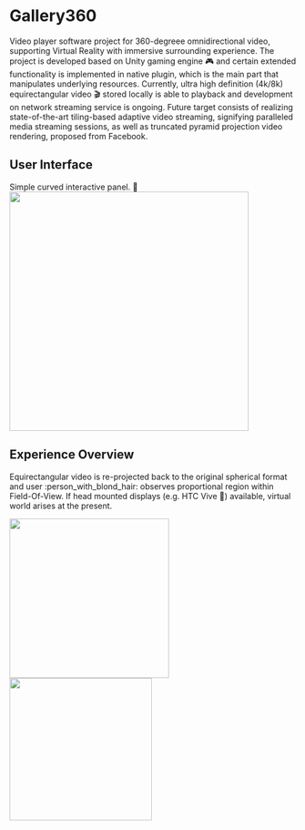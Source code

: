 # Gallery360	
Video player software project for 360-degreee omnidirectional video, supporting Virtual Reality with immersive surrounding experience. The project is developed based on Unity gaming engine :video_game: and certain extended functionality is implemented in native plugin, which is the main part that manipulates underlying resources. Currently, ultra high definition (4k/8k) equirectangular video :clapper: stored locally is able to playback and development on network streaming service is ongoing. Future target consists of realizing state-of-the-art tiling-based adaptive video streaming, signifying paralleled media streaming sessions, as well as truncated pyramid projection video rendering, proposed from Facebook. 

## User Interface
Simple curved interactive panel. :art:
<img src="https://s1.ax1x.com/2018/03/26/9LISMj.jpg" height="420">

## Experience Overview
Equirectangular video is re-projected back to the original spherical format and user :person_with_blond_hair: observes proportional region within Field-Of-View. If head mounted displays (e.g. HTC Vive :crown:) available, virtual world arises at the present.

<img src="https://s1.ax1x.com/2018/03/26/9L5vRg.jpg" height="280">
<img src="https://s1.ax1x.com/2018/03/26/9LIpss.jpg" height="250">

